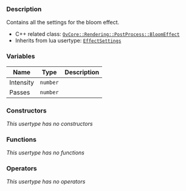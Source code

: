 ### Description
Contains all the settings for the bloom effect.

- C++ related class: [`OvCore::Rendering::PostProcess::BloomEffect`](https://github.com/adriengivry/Overload/blob/develop/Sources/Overload/OvCore/include/OvCore/Rendering/PostProcess/BloomEffect.h)
- Inherits from lua usertype: [`EffectSettings`](EffectSettings)

### Variables
|Name|Type|Description|
|-|-|-|
|Intensity|`number`||
|Passes|`number`||

### Constructors
_This usertype has no constructors_

### Functions
_This usertype has no functions_

### Operators
_This usertype has no operators_
